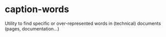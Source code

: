 # caption-words
Utility to find specific or over-represented words in (technical) documents (pages, documentation...)

